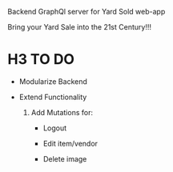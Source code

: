 Backend GraphQl server for Yard Sold web-app

Bring your Yard Sale into the 21st Century!!!

# H3 TO DO


- Modularize Backend



- Extend Functionality  

  1. Add Mutations for:
    
        - Logout

        - Edit item/vendor

        - Delete image
     
     
